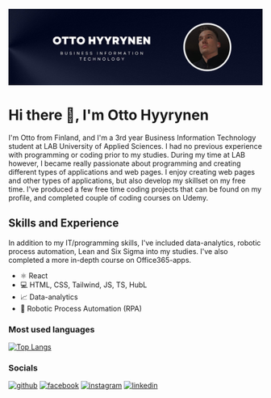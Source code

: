 ![Business Information Technology student](https://github.com/OttoSebastian/OttoSebastian/blob/main/Github_banner.jpg?raw=true)

# Hi there 👋, I'm Otto Hyyrynen
I'm Otto from Finland, and I'm a 3rd year Business Information Technology student at LAB University of Applied Sciences. I had no previous experience with programming or coding prior to my studies. During my time at LAB however, I became really passionate about programming and creating different types of applications and web pages. I enjoy creating web pages and other types of applications, but also develop my skillset on my free time. I've produced a few free time coding projects that can be found on my profile, and completed couple of coding courses on Udemy.

## Skills and Experience
In addition to my IT/programming skills, I've included data-analytics, robotic process automation, Lean and Six Sigma into my studies. I've also completed a more in-depth course on Office365-apps.
* ⚛️ React
* 💻 HTML, CSS, Tailwind, JS, TS, HubL
* 📈 Data-analytics
* 🤖 Robotic Process Automation (RPA) 

### Most used languages
[![Top Langs](https://github-readme-stats.vercel.app/api/top-langs/?username=ottosebastian)](https://github.com/anuraghazra/github-readme-stats)

### Socials
[<img src='https://cdn.jsdelivr.net/npm/simple-icons@3.0.1/icons/github.svg' alt='github' height='40'>](https://github.com/ottosebastian)  [<img src='https://cdn.jsdelivr.net/npm/simple-icons@3.0.1/icons/facebook.svg' alt='facebook' height='40'>](https://www.facebook.com/od-hyyrynen)  [<img src='https://cdn.jsdelivr.net/npm/simple-icons@3.0.1/icons/instagram.svg' alt='instagram' height='40'>](https://www.instagram.com/otto_sebastian/)  [<img src='https://cdn.jsdelivr.net/npm/simple-icons@3.0.1/icons/linkedin.svg' alt='linkedin' height='40'>](https://www.linkedin.com/in/otto-hyyrynen-267692265/) 
